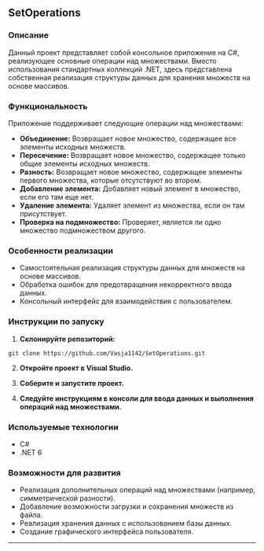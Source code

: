 ## SetOperations
### Описание

Данный проект представляет собой консольное приложение на C#, реализующее основные операции над множествами.  Вместо использования стандартных коллекций .NET,  здесь представлена собственная реализация структуры данных для хранения множеств на основе массивов.

### Функциональность

Приложение поддерживает следующие операции над множествами:

* **Объединение:** Возвращает новое множество, содержащее все элементы исходных множеств.
* **Пересечение:** Возвращает новое множество, содержащее только общие элементы исходных множеств.
* **Разность:** Возвращает новое множество, содержащее элементы первого множества, которые отсутствуют во втором.
* **Добавление элемента:** Добавляет новый элемент в множество, если его там еще нет.
* **Удаление элемента:** Удаляет элемент из множества, если он там присутствует.
* **Проверка на подмножество:** Проверяет, является ли одно множество подмножеством другого.

### Особенности реализации

* Самостоятельная реализация структуры данных для множеств на основе массивов.
* Обработка ошибок для предотвращения некорректного ввода данных.
* Консольный интерфейс для взаимодействия с пользователем.

### Инструкции по запуску

1. **Склонируйте репозиторий:**

```
git clone https://github.com/Vasja1142/SetOperations.git 
```

2. **Откройте проект в Visual Studio.**

3.  **Соберите  и  запустите  проект.**

4. **Следуйте инструкциям в консоли для ввода данных и выполнения операций над множествами.**

### Используемые технологии

* C#
* .NET 6

### Возможности для развития

* Реализация дополнительных операций над множествами (например, симметрической разности).
* Добавление возможности загрузки и сохранения множеств из файла.
* Реализация хранения данных с использованием базы данных.
* Создание графического интерфейса пользователя.

---
